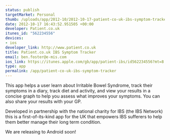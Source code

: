 ```yaml
--- 
status: publish
targetMarket: Personal
thumb: /uploads/app/2012-10/2012-10-17-patient-co-uk-ibs-symptom-tracker.PNG
date: 2012-10-17 16:43:52.951505 +00:00
developer: Patient.co.uk
itunes_id: "562234556"
devices: 
- ios
developer_link: http://www.patient.co.uk
title: Patient.co.uk IBS Symptom Tracker
email: ben.foster@e-mis.com
ios_link: https://itunes.apple.com/gb/app/patient-ibs/id562234556?mt=8
type: app
permalink: /app/patient-co-uk-ibs-symptom-tracker
---
```


This app helps a user learn about Irritable Bowel Syndrome, track their symptoms in a diary, track diet and activity, and view your results in a concise graph to help you assess what improves your symptoms. You can also share your results with your GP.

Developed in partnership with the national charity for IBS (the IBS Network) this is a first-of-its-kind app for the UK that empowers IBS sufferers to help them better manage their long term condition.

We are releasing to Android soon!
